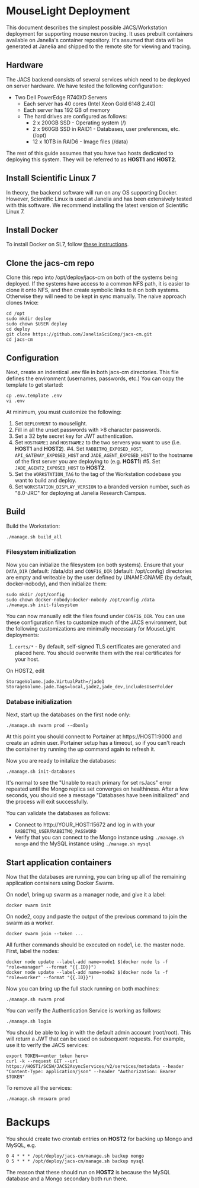 # MouseLight Deployment

This document describes the simplest possible JACS/Workstation deployment for supporting mouse neuron tracing. It uses prebuilt containers available on Janelia's container repository. It's assumed that data will be generated at Janelia and shipped to the remote site for viewing and tracing. 


## Hardware

The JACS backend consists of several services which need to be deployed on server hardware. We have tested the following configuration:

* Two Dell PowerEdge R740XD Servers
    * Each server has 40 cores (Intel Xeon Gold 6148 2.4G)
    * Each server has 192 GB of memory
    * The hard drives are configured as follows:
        * 2 x 200GB SSD - Operating system (/)
        * 2 x 960GB SSD in RAID1 - Databases, user preferences, etc. (/opt)
        * 12 x 10TB in RAID6 - Image files (/data)

The rest of this guide assumes that you have two hosts dedicated to deploying this system. They will be referred to as **HOST1** and **HOST2**.


## Install Scientific Linux 7

In theory, the backend software will run on any OS supporting Docker. However, Scientific Linux is used at Janelia and has been extensively tested with this software. We recommend installing the latest version of Scientific Linux 7.


## Install Docker

To install Docker on SL7, follow [these instructions](InstallingDockerSL7.md).


## Clone the jacs-cm repo

Clone this repo into /opt/deploy/jacs-cm on both of the systems being deployed. If the systems have access to a common NFS path, it is easier to clone it onto NFS, and then create symbolic links to it on both systems. Otherwise they will need to be kept in sync manually. The naive approach clones twice:

```
cd /opt
sudo mkdir deploy
sudo chown $USER deploy
cd deploy
git clone https://github.com/JaneliaSciComp/jacs-cm.git
cd jacs-cm
```


## Configuration

Next, create an indentical .env file in both jacs-cm directories. This file defines the environment (usernames, passwords, etc.) You can copy the template to get started:
```
cp .env.template .env
vi .env
```

At minimum, you must customize the following:
1. Set `DEPLOYMENT` to mouselight.
2. Fill in all the unset passwords with >8 character passwords.
3. Set a 32 byte secret key for JWT authentication.
4. Set `HOSTNAME1` and `HOSTNAME2` to the two servers you want to use (i.e. **HOST1** and **HOST2**).
#4. Set `RABBITMQ_EXPOSED_HOST`, `API_GATEWAY_EXPOSED_HOST` and `JADE_AGENT_EXPOSED_HOST` to the hostname of the first server you are deploying to (e.g. **HOST1**)
#5. Set `JADE_AGENT2_EXPOSED_HOST` to **HOST2**.
6. Set the `WORKSTATION_TAG` to the tag of the Workstation codebase you want to build and deploy.
7. Set `WORKSTATION_DISPLAY_VERSION` to a branded version number, such as "8.0-JRC" for deploying at Janelia Research Campus.


## Build

Build the Workstation:
```
./manage.sh build_all
```


### Filesystem initialization

Now you can initialize the filesystem (on both systems). Ensure that your `DATA_DIR` (default: /data/db) and `CONFIG_DIR` (default: /opt/config) directories are empty and writeable by the user defined by UNAME:GNAME (by default, docker-nobody), and then initialize them:

```
sudo mkdir /opt/config
sudo chown docker-nobody:docker-nobody /opt/config /data
./manage.sh init-filesystem
```

You can now manually edit the files found under `CONFIG_DIR`. You can use these configuration files to customize much of the JACS environment, but the following customizations are minimally necessary for MouseLight deployments:

1. `certs/*` - By default, self-signed TLS certificates are generated and placed here. You should overwrite them with the real certificates for your host.

On HOST2, edit 
```
StorageVolume.jade.VirtualPath=/jade1
StorageVolume.jade.Tags=local,jade2,jade_dev,includesUserFolder
```

### Database initialization

Next, start up the databases on the first node only:
```
./manage.sh swarm prod --dbonly
```
At this point you should connect to Portainer at https://HOST1:9000 and create an admin user. Portainer setup has a timeout, so if you can't reach the container try running the up command again to refresh it.

Now you are ready to initalize the databases:

```
./manage.sh init-databases
```
It's normal to see the "Unable to reach primary for set rsJacs" error repeated until the Mongo replica set converges on healthiness. After a few seconds, you should see a message "Databases have been initialized" and the process will exit successfully.

You can validate the databases as follows:
* Connect to http://YOUR_HOST:15672 and log in with your `RABBITMQ_USER`/`RABBITMQ_PASSWORD`
* Verify that you can connect to the Mongo instance using `./manage.sh mongo` and the MySQL instance using `./manage.sh mysql`


## Start application containers

Now that the databases are running, you can bring up all of the remaining application containers using Docker Swarm.

On node1, bring up swarm as a manager node, and give it a label:
```
docker swarm init
```

On node2, copy and paste the output of the previous command to join the swarm as a worker. 

```
docker swarm join --token ...
```

All further commands should be executed on node1, i.e. the master node. First, label the nodes:
```
docker node update --label-add name=node1 $(docker node ls -f "role=manager" --format "{{.ID}}")
docker node update --label-add name=node2 $(docker node ls -f "role=worker" --format "{{.ID}}")
```

Now you can bring up the full stack running on both machines:
```
./manage.sh swarm prod
```

You can verify the Authentication Service is working as follows:

```
./manage.sh login
```

You should be able to log in with the default admin account (root/root). This will return a JWT that can be used on subsequent requests. For example, use it to verify the JACS services:

```
export TOKEN=<enter token here>
curl -k --request GET --url https://HOST1/SCSW/JACS2AsyncServices/v2/services/metadata --header "Content-Type: application/json" --header "Authorization: Bearer $TOKEN"
```

To remove all the services:
```
./manage.sh rmswarm prod
```

# Backups

You should create two crontab entries on **HOST2** for backing up Mongo and MySQL, e.g.

```
0 4 * * * /opt/deploy/jacs-cm/manage.sh backup mongo
0 5 * * * /opt/deploy/jacs-cm/manage.sh backup mysql
```

The reason that these should run on **HOST2** is because the MySQL database and a Mongo secondary both run there.

